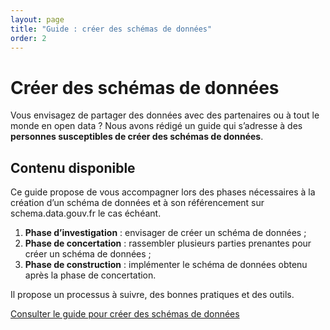 ```yaml
---
layout: page
title: "Guide : créer des schémas de données"
order: 2
---
```


# Créer des schémas de données

Vous envisagez de partager des données avec des partenaires ou à tout le monde en open data ? Nous avons rédigé un guide qui s’adresse à des **personnes susceptibles de créer des schémas de données**.

## Contenu disponible
Ce guide propose de vous accompagner lors des phases nécessaires à la création d’un schéma de données et à son référencement sur schema.data.gouv.fr le cas échéant.

1. **Phase d’investigation** : envisager de créer un schéma de données ;
1. **Phase de concertation** : rassembler plusieurs parties prenantes pour créer un schéma de données ;
1. **Phase de construction** : implémenter le schéma de données obtenu après la phase de concertation.

Il propose un processus à suivre, des bonnes pratiques et des outils.

<a href="https://guides.etalab.gouv.fr/producteurs-schemas/" title="Consulter le guide" class="button icon-button">
  Consulter le guide pour créer des schémas de données
</a>
